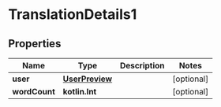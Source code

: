 
# TranslationDetails1

## Properties
Name | Type | Description | Notes
------------ | ------------- | ------------- | -------------
**user** | [**UserPreview**](UserPreview.md) |  |  [optional]
**wordCount** | **kotlin.Int** |  |  [optional]



